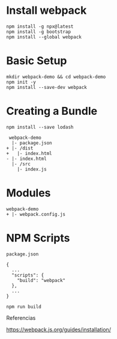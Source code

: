 # Install webpack

	npm install -g npx@latest
	npm install -g bootstrap
	npm install --global webpack

# Basic Setup

	mkdir webpack-demo && cd webpack-demo
	npm init -y
	npm install --save-dev webpack

# Creating a Bundle

	npm install --save lodash

	 webpack-demo
	  |- package.json
	+ |- /dist
	+   |- index.html
	- |- index.html
	  |- /src
	    |- index.js


# Modules

	webpack-demo
	+ |- webpack.config.js

# NPM Scripts

	package.json

	{
	  ...
	  "scripts": {
	    "build": "webpack"
	  },
	  ...
	}

	npm run build



Referencias 

https://webpack.js.org/guides/installation/
